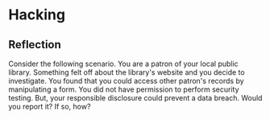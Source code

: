# Hacking

## Reflection

Consider the following scenario. You are a patron of your local public library. Something felt off about the library's website and you decide to investigate. You found that you could access other patron's records by manipulating a form. You did not have permission to perform security testing. But, your responsible disclosure could prevent a data breach. Would you report it? If so, how?
